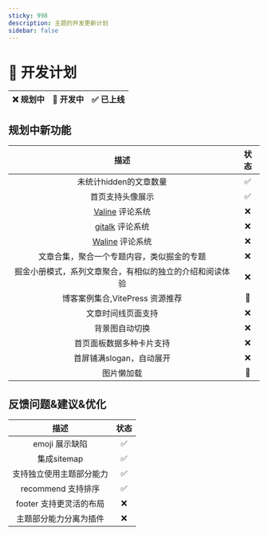```yaml
---
sticky: 998
description: 主题的开发更新计划
sidebar: false
---
```

# 🥔 开发计划

| ❌ 规划中 | 🔧 开发中 | ✅ 已上线 |
| :------: | :------: | :------: |


## 规划中新功能
|                           描述                           | 状态  |
| :------------------------------------------------------: | :---: |
|                  未统计hidden的文章数量                  |   ✅   |
|                     首页支持头像展示                     |   ✅   |
|        [Valine](https://valine.js.org/) 评论系统         |   ❌   |
|   [gitalk](https://github.com/gitalk/gitalk) 评论系统    |   ❌   |
|  [Waline](https://github.com/walinejs/waline) 评论系统   |   ❌   |
|        文章合集，聚合一个专题内容，类似掘金的专题        |   ❌   |
| 掘金小册模式，系列文章聚合，有相似的独立的介绍和阅读体验 |   ❌   |
|             博客案例集合,VitePress 资源推荐              |   🔧   |
|                    文章时间线页面支持                    |   ❌   |
|                      背景图自动切换                      |   ❌   |
|                 首页面板数据多种卡片支持                 |   ❌   |
|                 首屏铺满slogan，自动展开                 |   ❌   |
|                        图片懒加载                        |   🔧   |

## 反馈问题&建议&优化
|           描述           | 状态  |
| :----------------------: | :---: |
|      emoji 展示缺陷      |   ✅   |
|       集成sitemap        |   ✅   |
| 支持独立使用主题部分能力 |   ✅   |
|    recommend 支持排序    |   ✅   |
| footer 支持更灵活的布局  |   ❌   |
|  主题部分能力分离为插件  |   ❌   |